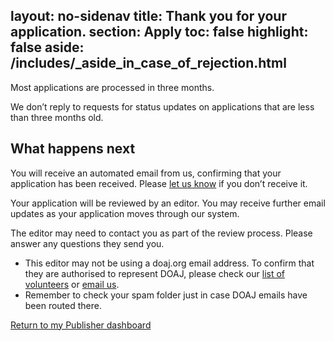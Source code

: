layout: no-sidenav
title: Thank you for your application.
section: Apply
toc: false
highlight: false
aside: /includes/_aside_in_case_of_rejection.html
---

Most applications are processed in three months.

We don’t reply to requests for status updates on applications that are less than three months old.

## What happens next

You will receive an automated email from us, confirming that your application has been received. Please [let us know](/contact/) if you don’t receive it.

Your application will be reviewed by an editor. You may receive further email updates as your application moves through our system.

The editor may need to contact you as part of the review process. Please answer any questions they send you.
  - This editor may not be using a doaj.org email address. To confirm that they are authorised to represent DOAJ, please check our [list of volunteers](/about/volunteers) or [email us](/contact/).
  - Remember to check your spam folder just in case DOAJ emails have been routed there.

<a href="/publisher/" class="button">Return to my Publisher dashboard</a>
